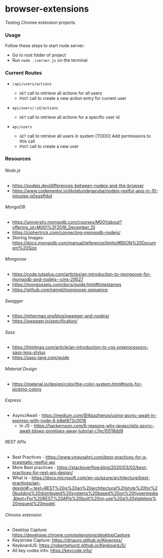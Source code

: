 # browser-extensions
Testing Chrome extension projects

### Usage
Follow these steps to start node server:
* Go to root folder of project
* Run `node .\server.js` on the terminal

### Current Routes
* `/api/users/actions` 
    - `GET` call to retrieve all actions for all users
    - `POST` call to create a new action entry for current user

* `api/users/:id/actions`
    - `GET` call to retrieve all actions for a specific user id

* `api/users`
    - `GET` call to retrieve all users in system [TODO] Add permissions to this call
    - `POST` call to create a new user

### Resources
###### Node.js
- https://nodejs.dev/differences-between-nodejs-and-the-browser
- https://www.codementor.io/@olatundegaruba/nodejs-restful-apis-in-10-minutes-q0sgsfhbd

###### MongoDB
- https://university.mongodb.com/courses/M001/about?offering_id=M001%2F2019_December_10
- https://ciphertrick.com/connecting-mongodb-nodejs/
- Storing Images: https://docs.mongodb.com/manual/reference/limits/#BSON%20Document%20Size

###### Mongoose
- https://code.tutsplus.com/articles/an-introduction-to-mongoose-for-mongodb-and-nodejs--cms-29527
- https://mongoosejs.com/docs/guide.html#timestamps
- https://github.com/ramiel/mongoose-sequence

###### Swagger
- https://mherman.org/blog/swagger-and-nodejs/
- https://swagger.io/specification/


###### Sass
- https://htmlmag.com/article/an-introduction-to-css-preprocessors-sass-less-stylus
- https://sass-lang.com/guide

###### Material Design
- https://material.io/design/color/the-color-system.html#tools-for-picking-colors

###### Express
- Async/Await - https://medium.com/@Abazhenov/using-async-await-in-express-with-node-8-b8af872c0016
    - In JS - https://hackernoon.com/6-reasons-why-javascripts-async-await-blows-promises-away-tutorial-c7ec10518dd9

###### REST APIs
- Best Practices - https://www.vinaysahni.com/best-practices-for-a-pragmatic-restful-api
- More Best practices - https://stackoverflow.blog/2020/03/02/best-practices-for-rest-api-design/
- What is - https://docs.microsoft.com/en-us/azure/architecture/best-practices/api-design#:~:text=REST%20is%20an%20architectural%20style%20for%20building%20distributed%20systems%20based%20on%20hypermedia.&text=For%20REST%20APIs%20built%20on,use%20a%20stateless%20request%20model.

###### Chrome extension
- Desktop Capture: https://developer.chrome.com/extensions/desktopCapture
- Keystroke Capture: https://dmauro.github.io/Keypress/
- KeyboardJS: https://robertwhurst.github.io/KeyboardJS/
- All key codes info: https://keycode.info/